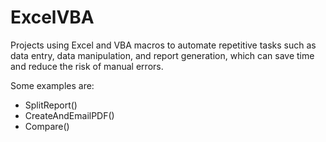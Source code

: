 # ExcelVBA
Projects using Excel and  VBA macros to automate repetitive tasks such as data entry, data manipulation, and report generation, which can save time and reduce the risk of manual errors.

Some examples are:

- SplitReport() 
- CreateAndEmailPDF()
- Compare()
